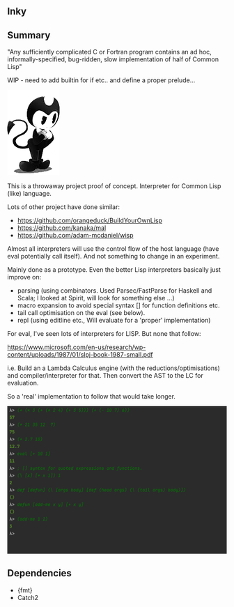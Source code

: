 ## Inky 

## Summary

"Any sufficiently complicated C or Fortran program contains an ad hoc, informally-specified, bug-ridden, slow implementation of half of Common Lisp"


WIP - need to add builtin for if etc.. and define a proper prelude...

![icon](https://github.com/lewismj/inky/blob/main/doc/resources/img/inky.png) 

This is a throwaway project proof of concept. Interpreter for Common Lisp (like) language.

Lots of other project have done similar:

- https://github.com/orangeduck/BuildYourOwnLisp 
- https://github.com/kanaka/mal
- https://github.com/adam-mcdaniel/wisp


Almost all interpreters will use the control flow of the host language (have eval potentially call itself).
And not something to change in an experiment.

Mainly done as a prototype. Even the better Lisp interpreters basically just improve on:

- parsing (using combinators. Used Parsec/FastParse for Haskell and Scala; I looked at Spirit, will look for something else ...)
- macro expansion to avoid special syntax [] for function definitions etc.
- tail call optimisation on the eval (see below).
- repl (using editline etc., Will evaluate for a 'proper' implementation)


For eval, I've seen lots of interpreters for LISP. But none that follow:

https://www.microsoft.com/en-us/research/wp-content/uploads/1987/01/slpj-book-1987-small.pdf

i.e. Build an a Lambda Calculus engine (with the reductions/optimisations) and compiler/interpreter for that.
Then convert the AST to the LC for evaluation.

So a 'real' implementation to follow that would take longer.

![icon](https://github.com/lewismj/inky/blob/main/doc/resources/img/screenshot1.png)



## Dependencies

- {fmt}
- Catch2
